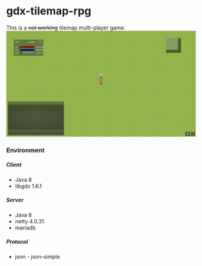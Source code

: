 # gdx-tilemap-rpg
This is a ~~not working~~ tilemap multi-player game.
![Image](screenshot.PNG)
### Environment
##### Client
- Java 8 
- libgdx 1.6.1
##### Server
- Java 8 
- netty 4.0.31
- mariadb
##### Protocol
- json - json-simple
